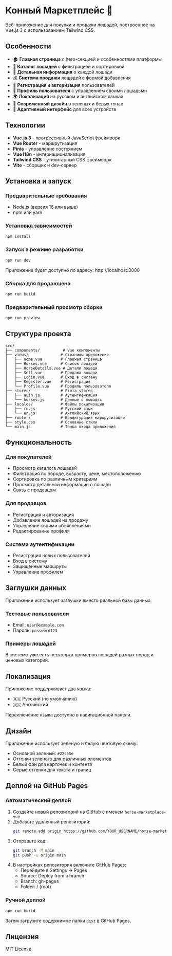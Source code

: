 # Конный Маркетплейс 🐎

Веб-приложение для покупки и продажи лошадей, построенное на Vue.js 3 с использованием Tailwind CSS.

## Особенности

- 🏠 **Главная страница** с hero-секцией и особенностями платформы
- 🐎 **Каталог лошадей** с фильтрацией и сортировкой
- 📝 **Детальная информация** о каждой лошади
- 💰 **Система продажи** лошадей с формой добавления
- 👤 **Регистрация и авторизация** пользователей
- 👤 **Профиль пользователя** с управлением своими лошадьми
- 🌍 **Локализация** на русском и английском языках
- 🎨 **Современный дизайн** в зеленых и белых тонах
- 📱 **Адаптивный интерфейс** для всех устройств

## Технологии

- **Vue.js 3** - прогрессивный JavaScript фреймворк
- **Vue Router** - маршрутизация
- **Pinia** - управление состоянием
- **Vue I18n** - интернационализация
- **Tailwind CSS** - утилитарный CSS фреймворк
- **Vite** - сборщик и dev-сервер

## Установка и запуск

### Предварительные требования

- Node.js (версия 16 или выше)
- npm или yarn

### Установка зависимостей

```bash
npm install
```

### Запуск в режиме разработки

```bash
npm run dev
```

Приложение будет доступно по адресу: http://localhost:3000

### Сборка для продакшена

```bash
npm run build
```

### Предварительный просмотр сборки

```bash
npm run preview
```

## Структура проекта

```
src/
├── components/          # Vue компоненты
├── views/              # Страницы приложения
│   ├── Home.vue        # Главная страница
│   ├── Horses.vue      # Список лошадей
│   ├── HorseDetails.vue # Детали лошади
│   ├── Sell.vue        # Продажа лошади
│   ├── Login.vue       # Вход в систему
│   ├── Register.vue    # Регистрация
│   └── Profile.vue     # Профиль пользователя
├── stores/             # Pinia stores
│   ├── auth.js         # Аутентификация
│   └── horses.js       # Данные о лошадях
├── locales/            # Файлы локализации
│   ├── ru.js           # Русский язык
│   └── en.js           # Английский язык
├── router/             # Конфигурация маршрутизации
├── style.css           # Основные стили
└── main.js             # Точка входа приложения
```

## Функциональность

### Для покупателей
- Просмотр каталога лошадей
- Фильтрация по породе, возрасту, цене, местоположению
- Сортировка по различным критериям
- Просмотр детальной информации о лошади
- Связь с продавцом

### Для продавцов
- Регистрация и авторизация
- Добавление лошадей на продажу
- Управление своими объявлениями
- Редактирование профиля

### Система аутентификации
- Регистрация новых пользователей
- Вход в систему
- Защищенные маршруты
- Управление профилем

## Заглушки данных

Приложение использует заглушки вместо реальной базы данных:

### Тестовые пользователи
- Email: `user@example.com`
- Пароль: `password123`

### Примеры лошадей
В системе уже есть несколько примеров лошадей разных пород и ценовых категорий.

## Локализация

Приложение поддерживает два языка:
- 🇷🇺 Русский (по умолчанию)
- 🇺🇸 Английский

Переключение языка доступно в навигационной панели.

## Дизайн

Приложение использует зеленую и белую цветовую схему:
- Основной зеленый: `#22c55e`
- Оттенки зеленого для различных элементов
- Белый фон для карточек и контента
- Серые оттенки для текста и границ

## Деплой на GitHub Pages

### Автоматический деплой

1. Создайте новый репозиторий на GitHub с именем `horse-marketplace-vue`
2. Добавьте удаленный репозиторий:
   ```bash
   git remote add origin https://github.com/YOUR_USERNAME/horse-marketplace-vue.git
   ```
3. Отправьте код:
   ```bash
   git branch -M main
   git push -u origin main
   ```
4. В настройках репозитория включите GitHub Pages:
   - Перейдите в Settings → Pages
   - Source: Deploy from a branch
   - Branch: gh-pages
   - Folder: / (root)

### Ручной деплой

```bash
npm run build
```

Затем загрузите содержимое папки `dist` в GitHub Pages.

## Лицензия

MIT License
